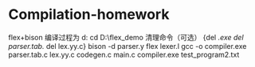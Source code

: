 # Compilation-homework
flex+bison
编译过程为
d:
cd D:\flex\_demo
清理命令（可选）
{del *.exe
del parser.tab.*
del lex.yy.c}
bison -d parser.y
flex lexer.l
gcc -o compiler.exe parser.tab.c lex.yy.c codegen.c main.c
compiler.exe test_program2.txt
